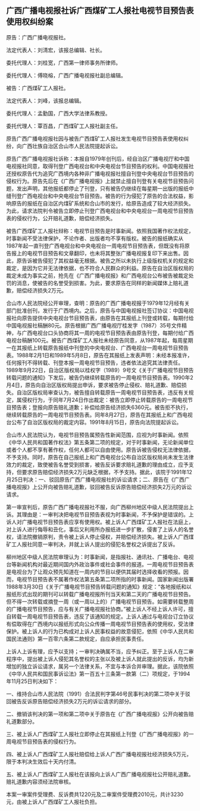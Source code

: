 ## 广西广播电视报社诉广西煤矿工人报社电视节目预告表使用权纠纷案

原告：广西广播电视报社。

法定代表人：刘清宏，该报总编辑、社长。

委托代理人：刘桂宽，广西第一律师事务所律师。

委托代理人：傅晓榕，广西广播电视报社副总编辑。

被告：广西煤矿工人报社。

法定代表人：刘峰，该报总编辑。

委托代理人：孟勤国，广西大学法律系教授。

委托代理人：覃百昌，广西煤矿工人报社副主任。

原告广西广播电视报社因与被告广西煤矿工人报社发生电视节目预告表使用权纠纷，向广西壮族自治区合山市人民法院提起诉讼。

原告广西广播电视报社诉称：本报自1979年创刊后，经自治区广播电视厅和中国电视报社同意，取得刊登广西电视台和中央电视台节目预告的权利。中国电视报社还授权原告代为追究广西境内各种非广播电视报社擅自刊登中央电视台节目预告的侵权行为。原告先后在《广西广播电视报》上就禁止擅自刊登有关电视节目预告问题，发出声明，其他报纸都停止了刊登，只有被告仍继续在每星期一出版的报纸中缝刊登广西电视台和中央电视台节目预告。被告的行为侵犯了原告的合法权益，影响原告的报纸在自治区内煤矿系统和合山市的发行，给原告造成了较大经济损失。为此，请求法院判令被告立即停止刊登广西电视台和中央电视台一周电视节目预告表的侵权行为，公开赔礼道歉，赔偿经济损失。

被告广西煤矿工人报社辩称：电视节目预告是时事新闻。依照我国著作权法规定，时事新闻不受法律保护，不论作者、出版者均不享有版权。被告的报纸确实从1987年起一直刊登广西电视台和中央电视台一周电视节目预告表，但既没有将原告报上的电视节目预告和文章翻印，也未将其整张广播电视报复印下来出售。因此，原告诉被告侵犯了其权益毫无根据。被告之所以未执行上级版权机关的规定和裁定，是因为它并无法律依据，也不符合人民群众的利益。原告在自治区版权局的裁定未成为事实之前，抢先在《广西广播电视报》和广西电视台公布被告被裁定处罚的消息，使被告的名誉受到损害。为此，要求原告在同样的新闻媒体上赔礼道歉，赔偿经济损失2万元。

合山市人民法院经公开审理，查明：原告的广西广播电视报于1979年12月经有关部门批准创刊，发行于广西境内。之后，原告与中国电视报社签订协议：中国电视报社向原告提供中央电视台节目预告表，由原告在其报纸上刊登或转载，每期付给中国电视报社稿酬80元。原告根据广西广播电视厅桂发字（1987）35号文件精神，与广西电视台口头协商将其一周的电视节目预告表由原告刊登，每期付给广西电视台稿酬100元。被告广西煤矿工人报社未经原告同意，从1987年起，每周星期一在其报纸上转载原告报纸中刊登的中央电视台、广西电视台一周电视节目预告表。1988年2月1日和1989年5月8日，原告在其报纸上发表声明：未经本报准许，任何报刊不得转载、刊登本报一周电视节目预告，违者依法追究其法律责任。1989年9月22日，自治区版权局以桂权字（1989）9号文《关于广播电视节目预告转载问题的通知》下发后，被告仍继续转载原告的一周电视节目预告表。1990年2月4日，原告向自治区版权局提出申诉，要求被告停止侵权、赔礼道歉、赔偿损失。自治区版权局审查认为，被告擅自转载原告一周电视节目预告表，违反有关规定，属侵权行为，于同年7月24日作出裁定：被告立即停止转载原告的一周电视节目预告表；登报向原告赔礼道歉；补偿给原告经济损失6360元。被告拒不执行，继续转载原告的一周电视节目预告表。同年8月27日，原告在其报纸上和广西电视台公布了自治区版权局的裁定内容。1991年8月15日，原告向法院提起诉讼。

合山市人民法院认为，电视节目预告属预告性新闻范围，应视为时事新闻。依照《中华人民共和国著作权法》第五条第二项的规定，对于时事新闻，无论新闻单位或者个人都不享有著作权，任何人都可以自由使用。原告诉被告侵权无法律依据，不予支持。同时，原告在自己报纸上和广西电视台公布自治区版权局尚未发生法律效力的裁定，致使被告名誉受到损害，被告反诉要求赔礼道歉的理由成立，应予支持，但要求原告赔偿经济损失2万元缺乏根据，不予支持。据此，该院于1991年12月25日判决：一、驳回原告广西广播电视报社的诉讼请求；二、原告在《广西广播电视报》上公开向被告赔礼道歉，驳回被告反诉原告赔偿经济损失2万元的诉讼请求。

第一审宣判后，原告广西广播电视报社不服，向广西柳州地区中级人民法院提出上诉。其理由是：一审判决把电视节目预告表视为时事新闻，不予保护是错误的。上诉人对广播电视节目预告表应享有使用权。被上诉人广西煤矿工人报社在法庭上，对上诉人进行侮辱和丑化，事后又利用所办报纸进一步扩散，侵害了上诉人的名誉权，请法院撤销原判，责令被上诉人停止侵权，并赔偿经济损失。被上诉人广西煤矿工人报社同意一审判决，并就上诉人提出的侵犯名誉权之诉提出了反诉。

柳州地区中级人民法院审理认为：时事新闻，是指报社、通讯社、广播电台、电视台等新闻机构对最近期间国内外政治事件或社会事件的报道。一周电视节目预告表是电视台为了让观众预先知道在一周内的节目以便供其届时选择收看的预报。因而，电视节目预告表不属著作权法第五条第二项所指的时事新闻。国家新闻出版署1988年3月30日《关于广播电视节目预告转载问题的通知》规定：“各地报纸和以报纸形式出现的期刊可以转载广播电视报所刊当天和第二天的广播电视节目预告。但不得一次转载或摘登一周（或一周以上的）广播电视节目预告。如需要转载整周的广播电视节目预告，应与有关广播电视报社协商。”被上诉人不经上诉人许可，擅自转载一周电视节目预告表，违反了该通知的规定。上诉人通过与电视台订立协议有偿取得在广西境内以报纸形式向公众传播一周电视节目预告表的使用权，受法律保护。被上诉人的行为已构成对上诉人民事权益的故意侵犯，依照《中华人民共和国民法通则》第一百零六条第二款规定，自应承担民事责任。

上诉人上诉有理，应予以支持；一审判决确属不当，应予纠正。至于上诉人在二审程序中，提出被上诉人侵犯其名誉权的主张以及被上诉人就此提出的反诉，均为新增加的独立诉讼请求，属另一个法律关系，不宜与本诉合并审理。据此，该院依照《中华人民共和国民事诉讼法》第一百五十三条第一款第（二）项规定，于1994年11月25日判决如下：

一、维持合山市人民法院（1991）合法民判字第46号民事判决的第二项中关于驳回被告反诉原告赔偿经济损失2万元的诉讼请求的部分。

二、撤销该判决的第一项和第二项中关于原告在《广西广播电视报》公开向被告赔礼道歉部分。

三、被上诉人广西煤矿工人报社立即停止在其报纸上刊登《广西广播电视报》的一周电视节目预告表的侵权行为。

四、被上诉人广西煤矿工人报社赔偿给上诉人广西广播电视报社经济损失5万元，限于本判决生效后十天内付清。

五、被上诉人广西煤矿工人报社在该报向上诉人广西广播电视报社公开赔礼道歉。赔礼道歉内容须经法院审核。

本案一审案件受理费、反诉费共1220元及二审案件受理费2010元，共计3230元，由被上诉人广西煤矿工人报社负担。

